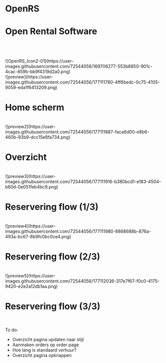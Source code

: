 # OpenRS
 
<h1>Open Rental Software</h1><br/><br/><br/>
![OpenRS_Icon2-01](https://user-images.githubusercontent.com/72544056/169706277-553b8850-901c-4cac-859b-bb9f4319d2a0.png)<br/>
![preview](https://user-images.githubusercontent.com/72544056/177111780-4ff6bedc-0c75-4105-9059-eda1f6413209.png)<br/>
<h1>Home scherm</h1><br/>
![preview2](https://user-images.githubusercontent.com/72544056/177111887-faca6d00-e8b6-460b-93b9-dcc15e8fa734.png)<br/>
<h1>Overzicht</h1><br/>
![preview3](https://user-images.githubusercontent.com/72544056/177111916-b380bcd1-e183-4504-b60d-0e051feb4bc9.png)<br/>
<h1>Reservering flow (1/3)</h1><br/>
![preview4](https://user-images.githubusercontent.com/72544056/177111980-8868688b-876a-493a-bc67-8b9fc0bc0ce4.png)<br/>
<h1>Reservering flow (2/3)</h1><br/>
![preview5](https://user-images.githubusercontent.com/72544056/177112036-317e7f67-f0c0-4175-9420-e2e2a12db1aa.png)<br/>
<h1>Reservering flow (3/3)</h1><br/>

To do:
- Overzicht pagina updaten naar stijl
- Aanmaken orders op order page
- Hoe lang is standaard verhuur?
- Overzicht pagina opknappen
